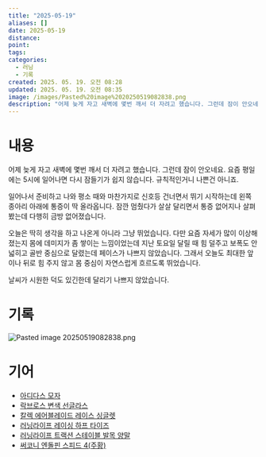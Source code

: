 ```yaml
---
title: "2025-05-19"
aliases: []
date: 2025-05-19
distance:
point:
tags:
categories:
  - 러닝
  - 기록
created: 2025. 05. 19. 오전 08:28
updated: 2025. 05. 19. 오전 08:35
image: /images/Pasted%20image%2020250519082838.png
description: "어제 늦게 자고 새벽에 몇번 깨서 더 자려고 했습니다. 그런데 잠이 안오네요. 요즘 평일에는 5시에 일어나면 다시 잠들기가 쉽지 않습니다. 규칙적인거니 나쁜건 아니죠. 일어나서 준비하고 나와 평소 때와 마찬가지로 신호등 건너면서 뛰기 시작하는데 왼쪽 종아리 아래에 통증이 딱 올라옵니다."
---
```


# 내용

어제 늦게 자고 새벽에 몇번 깨서 더 자려고 했습니다. 그런데 잠이 안오네요. 요즘 평일에는 5시에 일어나면 다시 잠들기가 쉽지 않습니다. 규칙적인거니 나쁜건 아니죠.

일어나서 준비하고 나와 평소 때와 마찬가지로 신호등 건너면서 뛰기 시작하는데 왼쪽 종아리 아래에 통증이 딱 올라옵니다. 잠깐 멈췄다가 살살 달리면서 통증 없어지나 살펴봤는데 다행히 금방 없어졌습니다.

오늘은 딱히 생각을 하고 나온게 아니라 그냥 뛰었습니다. 다만 요즘 자세가 많이 이상해졌는지 몸에 데미지가 좀 쌓이는 느낌이었는데 지난 토요일 달릴 때 힘 덜주고 보폭도 안넓히고 골반 중심으로 달렸는데 페이스가 나쁘지 않았습니다. 그래서 오늘도 최대한 앞이나 뒤로 힘 주지 않고 몸 중심이 자연스럽게 흐르도록 뛰었습니다.

날씨가 시원한 덕도 있긴한데 달리기 나쁘지 않았습니다.

# 기록

![Pasted image 20250519082838.png](/images/Pasted%20image%2020250519082838.png)

# 기어

- [아디다스 모자](/posts/아디다스-모자)
- [락브로스 변색 선글라스](/posts/락브로스-변색-선글라스)
- [칼렉 에어블레이드 레이스 싱글렛](/posts/칼렉-에어블레이드-레이스-싱글렛)
- [러닝라이프 레이싱 하프 타이즈](/posts/러닝라이프-레이싱-하프-타이즈)
- [러닝라이프 트랙션 스테이블 발목 양말](/posts/러닝라이프-트랙션-스테이블-발목-양말)
- [써코니 엔돌핀 스피드 4(주황)](/posts/써코니-엔돌핀-스피드-4(주황))
